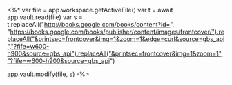 
<%* 
var file = app.workspace.getActiveFile()
var t = await app.vault.read(file)
var s = t.replaceAll("http://books.google.com/books/content?id=", "https://books.google.com/books/publisher/content/images/frontcover/").replaceAll("&printsec=frontcover&img=1&zoom=1&edge=curl&source=gbs_api","?fife=w600-h900&source=gbs_api").replaceAll("&printsec=frontcover&img=1&zoom=1","?fife=w600-h900&source=gbs_api")

app.vault.modify(file, s)
-%>
